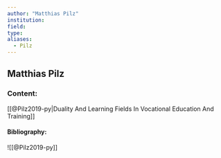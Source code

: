 ```yaml
---
author: "Matthias Pilz"
institution:
field:
type:
aliases:
  - Pilz
---
```


## Matthias Pilz

### Content:
[[@Pilz2019-py|Duality And Learning Fields In Vocational Education And Training]]

#### Bibliography:

![[@Pilz2019-py]]